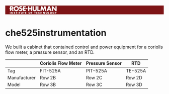 ![RHIT wide logo](https://github.com/souriksaha02/che525instrumentation/blob/main/rhit-logo-wide.png?raw=true)
# che525instrumentation

We built a cabinet that contained control and power equipment for a coriolis flow meter, a pressure sensor, and an RTD. 

|  | Coriolis Flow Meter | Pressure Sensor | RTD |
|----------|----------|----------|----------|
| Tag   | FIT-525A   | PIT-525A   | TE-525A   |
| Manufacturer   | Row 2B   | Row 2C   | Row 2D   |
| Model   | Row 3B   | Row 3C   | Row 3D   |
